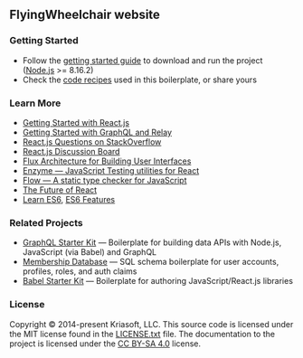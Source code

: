 ## FlyingWheelchair website

### Getting Started

- Follow the [getting started guide](./docs/getting-started.md) to download and run the project
  ([Node.js](https://nodejs.org/) >= 8.16.2)
- Check the [code recipes](./docs/recipes) used in this boilerplate, or share yours

### Learn More

- [Getting Started with React.js](http://facebook.github.io/react/)
- [Getting Started with GraphQL and Relay](https://quip.com/oLxzA1gTsJsE)
- [React.js Questions on StackOverflow](http://stackoverflow.com/questions/tagged/reactjs)
- [React.js Discussion Board](https://discuss.reactjs.org/)
- [Flux Architecture for Building User Interfaces](http://facebook.github.io/flux/)
- [Enzyme — JavaScript Testing utilities for React](http://airbnb.io/enzyme/)
- [Flow — A static type checker for JavaScript](http://flowtype.org/)
- [The Future of React](https://github.com/reactjs/react-future)
- [Learn ES6](https://babeljs.io/docs/learn-es6/), [ES6 Features](https://github.com/lukehoban/es6features#readme)

### Related Projects

- [GraphQL Starter Kit](https://github.com/kriasoft/graphql-starter-kit) — Boilerplate for building data APIs with Node.js, JavaScript (via Babel) and GraphQL
- [Membership Database](https://github.com/membership/membership.db) — SQL schema boilerplate for user accounts, profiles, roles, and auth claims
- [Babel Starter Kit](https://github.com/kriasoft/babel-starter-kit) — Boilerplate for authoring JavaScript/React.js libraries

### License

Copyright © 2014-present Kriasoft, LLC. This source code is licensed under the MIT
license found in the [LICENSE.txt](https://github.com/kriasoft/react-starter-kit/blob/master/LICENSE.txt)
file. The documentation to the project is licensed under the
[CC BY-SA 4.0](http://creativecommons.org/licenses/by-sa/4.0/) license.
